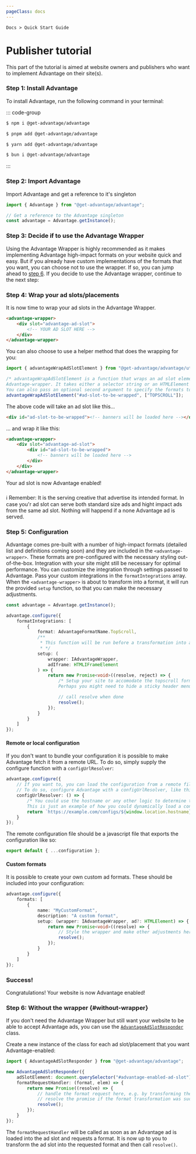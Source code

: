 ```yaml
---
pageClass: docs
---
```


<p class="text-sm text-slate-500"><code>Docs > Quick Start Guide</code></p>

# Publisher tutorial

This part of the tutorial is aimed at website owners and publishers who want to implement Advantage on their site(s).

### Step 1: Install Advantage

To install Advantage, run the following command in your terminal:

::: code-group

```sh [npm]
$ npm i @get-advantage/advantage
```

```sh [pnpm]
$ pnpm add @get-advantage/advantage
```

```sh [yarn]
$ yarn add @get-advantage/advantage
```

```sh [bun]
$ bun i @get-advantage/advantage
```

:::

### Step 2: Import Advantage

Import Advantage and get a reference to it's singleton

```ts [index.ts]
import { Advantage } from "@get-advantage/advantage";

// Get a reference to the Advantage singleton
const advantage = Advantage.getInstance();
```

### Step 3: Decide if to use the Advantage Wrapper

Using the Advantage Wrapper is highly recommended as it makes implementing Advantage high-impact formats on your website quick and easy. But if you already have custom implementations of the formats that you want, you can choose not to use the wrapper. If so, you can jump ahead to [step 6](./publisher.html#without-wrapper). If you decide to use the Advantage wrapper, continue to the next step:

### Step 4: Wrap your ad slots/placements

It is now time to wrap your ad slots in the Advantage Wrapper.

```html
<advantage-wrapper>
    <div slot="advantage-ad-slot">
        <!-- YOUR AD SLOT HERE -->
    </div>
</advantage-wrapper>
```

You can also choose to use a helper method that does the wrapping for you:

```ts
import { advantageWrapAdSlotElement } from "@get-advantage/advantage/utils";

/* advantageWrapAdSlotElement is a function that wraps an ad slot element with an
Advantage-wrapper. It takes either a selector string or an HTMLElement as an argument.
You can also pass an optional second argument to specify the formats to exclude for the wrapped ad slot.*/
advantageWrapAdSlotElement("#ad-slot-to-be-wrapped", ["TOPSCROLL"]);
```

The above code will take an ad slot like this...

```html
<div id="ad-slot-to-be-wrapped"><!-- banners will be loaded here --></div>
```

... and wrap it like this:

```html
<advantage-wrapper>
    <div slot="advantage-ad-slot">
        <div id="ad-slot-to-be-wrapped">
            <!-- banners will be loaded here -->
        </div>
    </div>
</advantage-wrapper>
```

Your ad slot is now Advantage enabled!

<div class="tip custom-block" style="padding-top: 8px">
  ℹ️ Remember: It is the serving creative that advertise its intended format. In case you'r ad slot can serve both standard size ads and hight impact ads from the same ad slot. Nothing will happend if a none Advantage ad is served.     
</div>

### Step 5: Configuration

Advantage comes pre-built with a number of high-impact formats (detailed list and definitions coming soon) and they are included in the `<advantage-wrapper>`. These formats are pre-configured with the necessary styling out-of-the-box. Integration with your site might still be necessary for optimal performance. You can customize the integration through settings passed to Advantage. Pass your custom integrations in the `formatIntegrations` array. When the `<advantage-wrapper>` is about to transform into a format, it will run the provided `setup` function, so that you can make the necessary adjustments.

```ts
const advantage = Advantage.getInstance();

advantage.configure({
    formatIntegrations: [
        {
            format: AdvantageFormatName.TopScroll,
            /**
             * This function will be run before a transformation into a high-impact format, allowing you to make adjustments that might be necessary
             * */
            setup: (
                wrapper: IAdvantageWrapper,
                adIframe: HTMLIFrameElement
            ) => {
                return new Promise<void>((resolve, reject) => {
                    /* Setup your site to accomodate the topscroll format here.
                    Perhaps you might need to hide a sticky header menu or similar. */

                    // call resolve when done
                    resolve();
                });
            }
        }
    ]
});
```

#### Remote or local configuration

If you don't want to bundle your configuration it is possible to make Advantage fetch it from a remote URL. To do so, simply supply the configure function with a `configUrlResolver`:

```ts [remote config]
advantage.configure({
    // If you want to, you can load the configuration from a remote file.
    // To do so, configure Advantage with a configUrlResolver, like this:
    configUrlResolver: () => {
        /* You could use the hostname or any other logic to determine the config file, or simply return a static URL.
        This is just an example of how you could dynamically load a config file based on the current hostname */
        return `https://example.com/configs/${window.location.hostname}.js`;
    }
});
```

The remote configuration file should be a javascript file that exports the configuration like so:

```ts
export default { ...configuration };
```

#### Custom formats

It is possible to create your own custom ad formats. These should be included into your configuration:

```ts
advantage.configure({
    formats: [
        {
            name: "MyCustomFormat",
            description: "A custom format",
            setup: (wrapper: IAdvantageWrapper, ad?: HTMLElement) => {
                return new Promise<void>((resolve) => {
                    // Style the wrapper and make other adjustments here
                    resolve();
                });
            }
        }
    ]
});
```

### Success!

Congratulations! Your website is now Advantage enabled!

### Step 6: Without the wrapper {#without-wrapper}

If you don't need the Advantage Wrapper but still want your website to be able to accept Advantage ads, you can use the [`AdvantageAdSlotResponder`](/api/classes/advantage_messaging_publisher_side.AdvantageAdSlotResponder.html) class.

Create a new instance of the class for each ad slot/placement that you want Advantage-enabled:

```ts
import { AdvantageAdSlotResponder } from "@get-advantage/advantage";

new AdvantageAdSlotResponder({
    adSlotElement: document.querySelector("#advantage-enabled-ad-slot")!,
    formatRequestHandler: (format, elem) => {
        return new Promise((resolve) => {
            // handle the format request here, e.g. by transforming the parent element into the requested format
            // resolve the promise if the format transformation was succesful or reject it if it failed
            resolve();
        });
    }
});
```

The `formatRequestHandler` will be called as soon as an Advantage ad is loaded into the ad slot and requests a format. It is now up to you to transform the ad slot into the requested format and then call `resolve()`.
